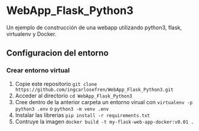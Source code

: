 # WebApp_Flask_Python3
Un ejemplo de construcción de una webapp utilizando python3, flask, virtualenv y Docker.

## Configuracion del entorno


### Crear entorno virtual
1. Copie este repositorio `git clone https://github.com/ingcarlosefren/WebApp_Flask_Python3.git`
2. Acceder al directorio `cd WebApp_Flask_Python3`
3. Cree dentro de la anterior carpeta un entorno virual con `virtualenv -p python3 .env` o `python3 -m venv .env`
4. Instalar las librerias `pip install -r requirements.txt`
5. Contruye la imagen `docker build -t my-flask-web-app-docker:v0.01 .` 